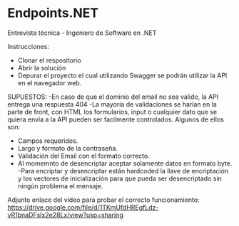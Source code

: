 # Endpoints.NET
Entrevista técnica - Ingeniero de Software en .NET

Instrucciones:
  * Clonar el respositorio
  * Abrir la solución
  * Depurar el proyecto el cual utilizando Swagger se podrán utilizar la API en el navegador web.

SUPUESTOS:
-En caso de que el dominio del email no sea valido, la API entrega una respuesta 404
-La mayoría de validaciones se harían en la parte de front, con HTML los formularios, input o cualquier dato que se quiera envía a la API pueden ser facilmente controlados. Algunos de ellos son:
  * Campos requeridos.
  * Largo y formato de la contraseña.
  * Validación del Email con el formato correcto.
  * Al momemnto de desencriptar aceptar solamente datos en formato byte.
-Para encriptar y desencriptar están hardcoded la llave de encriptación y los vectores de inicialización para que pueda ser desencriptado sin ningún problema el mensaje.

Adjunto enlace del vídeo para probar el correcto funcionamiento: https://drive.google.com/file/d/1TKmUfdHREgfLdz-vR1bnaDFsIx2e28Lx/view?usp=sharing
